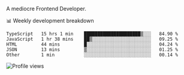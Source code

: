 A mediocre Frontend Developer.

📊 Weekly development breakdown
<!--START_SECTION:waka-->

```text
TypeScript   15 hrs 1 min    █████████████████████▒░░░   84.90 %
JavaScript   1 hr 38 mins    ██▒░░░░░░░░░░░░░░░░░░░░░░   09.25 %
HTML         44 mins         █░░░░░░░░░░░░░░░░░░░░░░░░   04.24 %
JSON         13 mins         ▒░░░░░░░░░░░░░░░░░░░░░░░░   01.25 %
Other        1 min           ░░░░░░░░░░░░░░░░░░░░░░░░░   00.14 %
```

<!--END_SECTION:waka-->

<img src="https://gpvc.arturio.dev/iqbalfasri" alt="Profile views"/>
